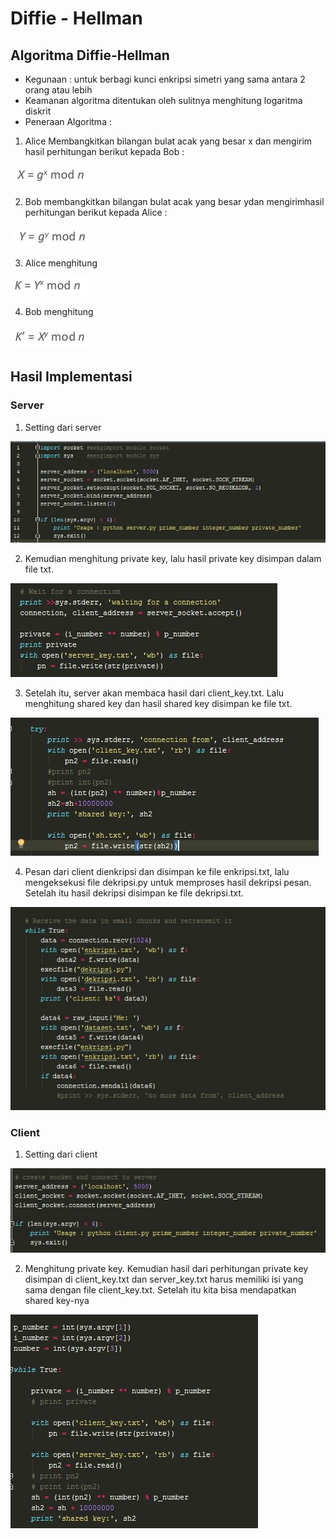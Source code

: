 # Diffie - Hellman

## Algoritma Diffie-Hellman
- Kegunaan : untuk berbagi kunci enkripsi simetri yang sama antara 2 orang atau lebih
- Keamanan algoritma ditentukan oleh sulitnya menghitung logaritma diskrit
- Peneraan Algoritma :
1. Alice Membangkitkan bilangan bulat acak yang besar x dan mengirim hasil perhitungan berikut kepada Bob :

![alt tag](https://github.com/niakurniam/KIJ-F/blob/master/Tugas%203%20Diffie%20Hillman/Screenshot/rumus1.PNG)

2. Bob membangkitkan bilangan bulat acak yang besar ydan mengirimhasil perhitungan berikut kepada Alice :

![alt tag](https://github.com/niakurniam/KIJ-F/blob/master/Tugas%203%20Diffie%20Hillman/Screenshot/rumus2.PNG)

3. Alice menghitung

![alt tag](https://github.com/niakurniam/KIJ-F/blob/master/Tugas%203%20Diffie%20Hillman/Screenshot/rumus3.PNG)

4. Bob menghitung

![alt tag](https://github.com/niakurniam/KIJ-F/blob/master/Tugas%203%20Diffie%20Hillman/Screenshot/rumus4.PNG)

## Hasil Implementasi
### Server
1. Setting dari server

![alt tag](https://github.com/niakurniam/KIJ-F/blob/master/Tugas%203%20Diffie%20Hillman/Screenshot/gambar1.JPG)

2. Kemudian menghitung private key, lalu hasil private key disimpan dalam file txt. 

![alt tag](https://github.com/niakurniam/KIJ-F/blob/master/Tugas%203%20Diffie%20Hillman/Screenshot/gambar2.JPG)

3. Setelah itu, server akan membaca hasil dari client_key.txt. Lalu menghitung shared key dan hasil shared key disimpan ke file txt.

![alt tag](https://github.com/niakurniam/KIJ-F/blob/master/Tugas%203%20Diffie%20Hillman/Screenshot/gambar3.JPG)

4. Pesan dari client dienkripsi dan disimpan ke file enkripsi.txt, lalu mengeksekusi file dekripsi.py untuk memproses hasil dekripsi pesan. Setelah itu hasil dekripsi disimpan ke file dekripsi.txt.

![alt tag](https://github.com/niakurniam/KIJ-F/blob/master/Tugas%203%20Diffie%20Hillman/Screenshot/gambar4.JPG)

### Client
1. Setting dari client

![alt tag](https://github.com/niakurniam/KIJ-F/blob/master/Tugas%203%20Diffie%20Hillman/Screenshot/gambar5.JPG)

2. Menghitung private key. Kemudian hasil dari perhitungan private key disimpan di client_key.txt dan server_key.txt harus memiliki isi yang sama dengan file client_key.txt. Setelah itu kita bisa mendapatkan shared key-nya

![alt tag](https://github.com/niakurniam/KIJ-F/blob/master/Tugas%203%20Diffie%20Hillman/Screenshot/gambar6.JPG)


